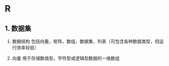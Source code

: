 # R

## 1. 数据集

1. 数据结构
包括向量，矩阵，数组，数据集，列表（可包含各种数据类型，但运行效率较低）

1. 向量
    用于存储数值型，字符型或逻辑型数据的一维数组

```py

```